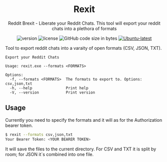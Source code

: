 <div align="center">

# Rexit

Reddit Brexit - Liberate your Reddit Chats. This tool will export your reddit chats into a plethora of formats

![version](https://img.shields.io/github/v/tag/mpult/rexit?color=orange)
![license](https://img.shields.io/github/license/mpult/rexit?color=blue)
![GitHub code size in bytes](https://img.shields.io/github/languages/code-size/mpult/rexit?color=red)
[![Ubuntu-latest](https://github.com/MPult/Rexit/actions/workflows/Ubuntu-latest.yml/badge.svg)](https://github.com/MPult/Rexit/actions/workflows/Ubuntu-latest.yml)

</div>

Tool to export reddit chats into a varaity of open formats (CSV, JSON, TXT).

```
Export your Reddit Chats

Usage: rexit.exe --formats <FORMATS>

Options:
  -f, --formats <FORMATS>  The formats to export to. Options: csv,json,txt
  -h, --help               Print help
  -V, --version            Print version
```

## Usage

Currently you need to specify the formats and it will as for the Authorization bearer token.

```bash
$ rexit --formats csv,json,txt
Your Bearer Token: <YOUR BEARER TOKEN>
```
It will save the files to the current directory. For CSV and TXT it is split by room; for JSON it`s combined into one file.

